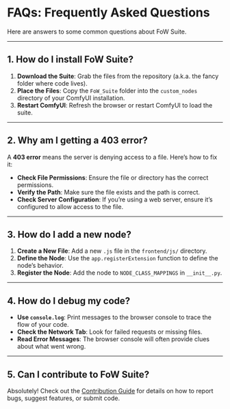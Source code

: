 # FAQs: Frequently Asked Questions

Here are answers to some common questions about FoW Suite.

---

## 1. How do I install FoW Suite?
1. **Download the Suite**: Grab the files from the repository (a.k.a. the fancy folder where code lives).
2. **Place the Files**: Copy the `FoW_Suite` folder into the `custom_nodes` directory of your ComfyUI installation.
3. **Restart ComfyUI**: Refresh the browser or restart ComfyUI to load the suite.

---

## 2. Why am I getting a 403 error?
A **403 error** means the server is denying access to a file. Here’s how to fix it:
- **Check File Permissions**: Ensure the file or directory has the correct permissions.
- **Verify the Path**: Make sure the file exists and the path is correct.
- **Check Server Configuration**: If you’re using a web server, ensure it’s configured to allow access to the file.

---

## 3. How do I add a new node?
1. **Create a New File**: Add a new `.js` file in the `frontend/js/` directory.
2. **Define the Node**: Use the `app.registerExtension` function to define the node’s behavior.
3. **Register the Node**: Add the node to `NODE_CLASS_MAPPINGS` in `__init__.py`.

---

## 4. How do I debug my code?
- **Use `console.log`**: Print messages to the browser console to trace the flow of your code.
- **Check the Network Tab**: Look for failed requests or missing files.
- **Read Error Messages**: The browser console will often provide clues about what went wrong.

---

## 5. Can I contribute to FoW Suite?
Absolutely! Check out the [Contribution Guide](CONTRIBUTING.md) for details on how to report bugs, suggest features, or submit code.